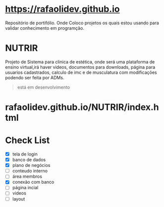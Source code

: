 # https://rafaolidev.github.io
Repositório de portifólio.
Onde Coloco projetos os quais estou usando para validar conhecimento em programção.

# NUTRIR
Projeto de Sistema para clinica de estética, onde será uma plataforma de ensino virtual,irá haver videos, documentos para downloads, página para usuarios cadastrados, calculo de imc e de musculatura com modificações podendo ser feita por ADMs.
<blockquote>está em desenvolvimento</blockquote>
  
# rafaolidev.github.io/NUTRIR/index.html  
  
  # Check List
  - [x] tela de login
  - [x] banco de dados
  - [x] plano de negócios 
  - [ ] conteudo interno
  - [ ] área membros
  - [x] conexão com banco
  - [ ] página incial
  - [ ] videos
  - [ ] layout
